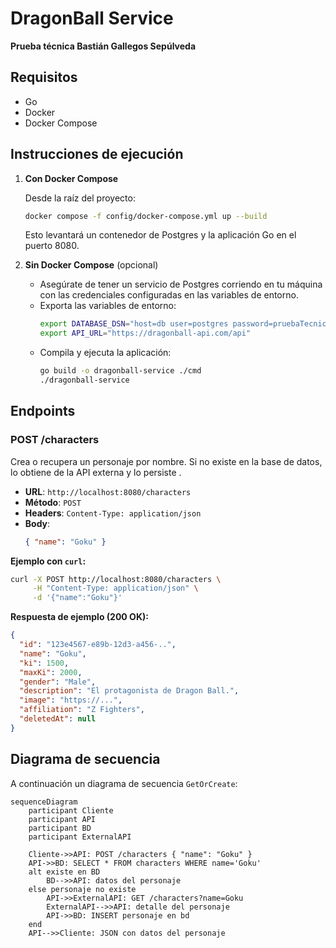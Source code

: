 # DragonBall Service

 **Prueba técnica Bastián Gallegos Sepúlveda**

## Requisitos
- Go
- Docker
- Docker Compose

## Instrucciones de ejecución

1. **Con Docker Compose**

   Desde la raíz del proyecto:
   ```bash
   docker compose -f config/docker-compose.yml up --build
   ```
   Esto levantará un contenedor de Postgres y la aplicación Go en el puerto 8080.

2. **Sin Docker Compose** (opcional)

   - Asegúrate de tener un servicio de Postgres corriendo en tu máquina con las credenciales configuradas en las variables de entorno.
   - Exporta las variables de entorno:
     ```bash
     export DATABASE_DSN="host=db user=postgres password=pruebaTecnica dbname=dragonball port=5432 sslmode=disable TimeZone=UTC"
     export API_URL="https://dragonball-api.com/api"
     ```
   - Compila y ejecuta la aplicación:
     ```bash
     go build -o dragonball-service ./cmd
     ./dragonball-service
     ```

## Endpoints

### POST /characters

Crea o recupera un personaje por nombre. Si no existe en la base de datos, lo obtiene de la API externa y lo persiste .

- **URL**: `http://localhost:8080/characters`
- **Método**: `POST`
- **Headers**: `Content-Type: application/json`
- **Body**:
  ```json
  { "name": "Goku" }
  ```

**Ejemplo con `curl`:**
```bash
curl -X POST http://localhost:8080/characters \
     -H "Content-Type: application/json" \
     -d '{"name":"Goku"}'
```

**Respuesta de ejemplo (200 OK):**
```json
{
  "id": "123e4567-e89b-12d3-a456-..",
  "name": "Goku",
  "ki": 1500,
  "maxKi": 2000,
  "gender": "Male",
  "description": "El protagonista de Dragon Ball.",
  "image": "https://...",
  "affiliation": "Z Fighters",
  "deletedAt": null
}
```

## Diagrama de secuencia

A continuación un diagrama de secuencia `GetOrCreate`:

```mermaid
sequenceDiagram
    participant Cliente
    participant API
    participant BD
    participant ExternalAPI

    Cliente->>API: POST /characters { "name": "Goku" }
    API->>BD: SELECT * FROM characters WHERE name='Goku'
    alt existe en BD
        BD-->>API: datos del personaje
    else personaje no existe
        API->>ExternalAPI: GET /characters?name=Goku
        ExternalAPI-->>API: detalle del personaje
        API->>BD: INSERT personaje en bd
    end
    API-->>Cliente: JSON con datos del personaje
```

>
